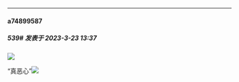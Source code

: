
*****

####  a74899587  
##### 539#       发表于 2023-3-23 13:37

<img src="https://s1.ax1x.com/2023/03/23/ppwGuuD.png" referrerpolicy="no-referrer">

“真恶心”<img src="https://static.saraba1st.com/image/smiley/carton2017/027.png" referrerpolicy="no-referrer">


